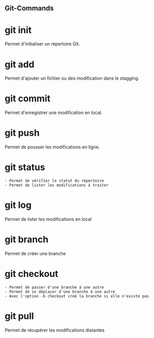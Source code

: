 ## Git-Commands

# git init 
Permet d'initialiser un répertoire Git.

# git add
Permet d'ajouter un fichier ou des modification dans le stagging.

# git commit 
Permet d'enregistrer une modification en local.

# git push
Permet de pousser les modifications en ligne.

# git status
    - Permet de vérifier le statut du répertoire
    - Permet de lister les modifications á traiter

# git log
Permet de lister les modifications en local

# git branch
Permet de créer une branche

# git checkout
    - Permet de passer d'une branche á une autre
    - Permet de se déplacer d'une branche á une autre
    - Avec l'option -b checkout créé la branche si elle n'existe pas

# git pull
Permet de récupérer les modifications distantes
